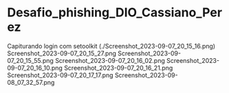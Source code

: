 # Desafio_phishing_DIO_Cassiano_Perez
Capiturando login com setoolkit
(./Screenshot_2023-09-07_20_15_16.png)
Screenshot_2023-09-07_20_15_27.png
Screenshot_2023-09-07_20_15_55.png
Screenshot_2023-09-07_20_16_02.png
Screenshot_2023-09-07_20_16_10.png
Screenshot_2023-09-07_20_16_21.png
Screenshot_2023-09-07_20_17_17.png
Screenshot_2023-09-08_07_32_57.png
